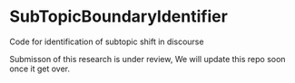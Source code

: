 # SubTopicBoundaryIdentifier
Code for identification of subtopic shift in discourse


Submisson of this research is under review, We will update this repo soon once it get over.
